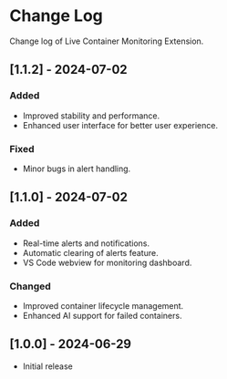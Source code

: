 # Change Log

Change log of Live Container Monitoring Extension.

## [1.1.2] - 2024-07-02

### Added

- Improved stability and performance.
- Enhanced user interface for better user experience.

### Fixed

- Minor bugs in alert handling.

## [1.1.0] - 2024-07-02

### Added

- Real-time alerts and notifications.
- Automatic clearing of alerts feature.
- VS Code webview for monitoring dashboard.

### Changed

- Improved container lifecycle management.
- Enhanced AI support for failed containers.

## [1.0.0] - 2024-06-29

- Initial release
